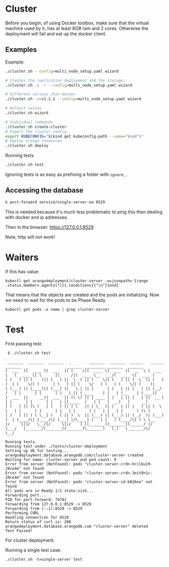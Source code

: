 # Cluster

Before you begin, of using Docker toolbox, make sure that the virtual machine used by it, has at least 8GB ram and
2 cores. Otherwise the deployment will fail and eat up the docker client.

## Examples

Example:

```bash
./cluster.sh --config=multi_node_setup.yaml wizard
```

```bash
# Creates the replication deployment and the storage
./cluster.sh -s -r --config=multi_node_setup.yaml wizard
```

```bash
# Different version than master
./cluster.sh -v=v1.1.1 --config=multi_node_setup.yaml wizard
```

```bash
# Default values
./cluster.sh wizard
```

```bash
# Individual commands
./cluster.sh create-cluster
# Export the cluster config
export KUBECONFIG="$(kind get kubeconfig-path --name="kind")"
# Deploy arango resources
./cluster.sh deploy
```

Running tests

```bash
./cluster.sh test
```

Ignoring tests is as easy as prefixing a folder with `ignore_`.

## Accessing the database

```bash
k port-forward service/single-server-ea 8529
```

This is needed because it's much less problematic to ping this then dealing with docker and ip addresses.

Then in the browser: https://127.0.0.1:8529

Note, http will not work!

# Waiters

If this has value:

```
kubectl get arangodeployment/cluster-server -o=jsonpath='{range .status.members.agents[*]}{.conditions}{"\n"}{end}'
```

That means that the objects are created and the pods are initializing. Now we need to wait for the pods to be Phase Ready.

`kubectl get pods -o name | grep cluster-server`

# Test

First passing test:

```
 $ ./cluster.sh test

 _______  _______  _______  _        _______  _______  ______   ______     _______  _                 _______ _________ _______  _______
(  ___  )(  ____ )(  ___  )( (    /|(  ____ \(  ___  )(  __  \ (  ___ \   (  ____ \( \      |\     /|(  ____ \__   __/(  ____ \(  ____ )
| (   ) || (    )|| (   ) ||  \  ( || (    \/| (   ) || (  \  )| (   ) )  | (    \/| (      | )   ( || (    \/   ) (   | (    \/| (    )|
| (___) || (____)|| (___) ||   \ | || |      | |   | || |   ) || (__/ /   | |      | |      | |   | || (_____    | |   | (__    | (____)|
|  ___  ||     __)|  ___  || (\ \) || | ____ | |   | || |   | ||  __ (    | |      | |      | |   | |(_____  )   | |   |  __)   |     __)
| (   ) || (\ (   | (   ) || | \   || | \_  )| |   | || |   ) || (  \ \   | |      | |      | |   | |      ) |   | |   | (      | (\ (
| )   ( || ) \ \__| )   ( || )  \  || (___) || (___) || (__/  )| )___) )  | (____/\| (____/\| (___) |/\____) |   | |   | (____/\| ) \ \__
|/     \||/   \__/|/     \||/    )_)(_______)(_______)(______/ |/ \___/   (_______/(_______/(_______)\_______)   )_(   (_______/|/   \__/

Running tests.
Running test under ./tests/cluster-deployment
Setting up db for testing...
arangodeployment.database.arangodb.com/cluster-server created
Waiting for name: cluster-server and pod count: 9
Error from server (NotFound): pods "cluster-server-crdn-hrilbu19-20ce4e" not found
Error from server (NotFound): pods "cluster-server-crdn-3oit0n1c-20ce4e" not found
Error from server (NotFound): pods "cluster-server-id-b026ee" not found
All pods are in Ready 1/1 state.nish...
Forwarding port...
PID for port-forward: 74781
Forwarding from 127.0.0.1:8529 -> 8529
Forwarding from [::1]:8529 -> 8529
Performing CURL
Handling connection for 8529
Return status of curl is: 200
arangodeployment.database.arangodb.com "cluster-server" deleted
Test Passed!
```

For cluster deployment.

Running a single test case:

```
./cluster.sh -t=single-server test
```